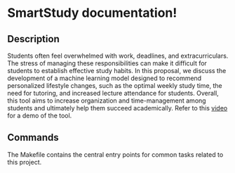 # SmartStudy documentation!

## Description

Students often feel overwhelmed with work, deadlines, and extracurriculars. The stress of managing these responsibilities can make it difficult for students to establish effective study habits. In this proposal, we discuss the development of a machine learning model designed to recommend personalized lifestyle changes, such as the optimal weekly study time, the need for tutoring, and increased lecture attendance for students. Overall, this tool aims to increase organization and time-management among students and ultimately help them succeed academically. Refer to this [video](https://drive.google.com/file/d/170J3CPyDbNzxmfz8pdjehuGcOqb4MOU6/view?usp=sharing) for a demo of the tool.

## Commands

The Makefile contains the central entry points for common tasks related to this project.

